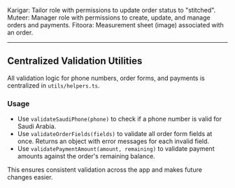 Karigar: Tailor role with permissions to update order status to "stitched".
Muteer: Manager role with permissions to create, update, and manage orders and payments.
Fitoora: Measurement sheet (image) associated with an order.

---

## Centralized Validation Utilities

All validation logic for phone numbers, order forms, and payments is centralized in `utils/helpers.ts`.

### Usage
- Use `validateSaudiPhone(phone)` to check if a phone number is valid for Saudi Arabia.
- Use `validateOrderFields(fields)` to validate all order form fields at once. Returns an object with error messages for each invalid field.
- Use `validatePaymentAmount(amount, remaining)` to validate payment amounts against the order's remaining balance.

This ensures consistent validation across the app and makes future changes easier.
